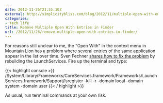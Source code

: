 ```yaml
---
date: 2012-11-26T21:55:10Z
external: http://simplicitybliss.com/blog/2012/11/multiple-open-with-entries-in-mac-os-x-finder
categories:
- tech life
title: Remove Multiple Open With Entries in Finder
url: /2012/11/26/remove-multiple-open-with-entries-in-finder/
---
```


For reasons still unclear to me, the "Open With" in the context menu in Mountain Lion has a problem where several entries of the same application appear in the list over time. Sven Fechner [shares how to fix the problem](http://simplicitybliss.com/blog/2012/11/multiple-open-with-entries-in-mac-os-x-finder) by rebuilding the LaunchServices. Fire up the terminal and type:

{{< highlight console >}}
 /System/Library/Frameworks/CoreServices.framework/Frameworks/LaunchServices.framework/Support/lsregister -kill -r -domain local -domain system -domain user
{{< / highlight >}}

As usual, run terminal commands at your own risk.